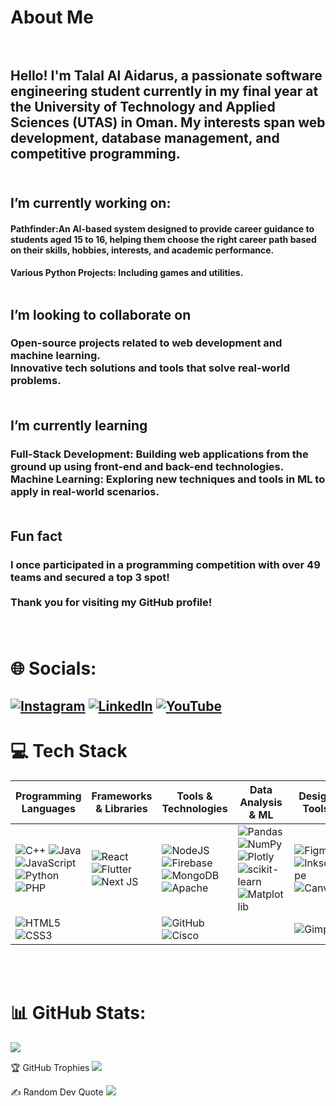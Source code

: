 # About Me<br><br>
## Hello! I'm Talal Al Aidarus, a passionate software engineering student currently in my final year at the University of Technology and Applied Sciences (UTAS) in Oman. My interests span web development, database management, and competitive programming.<br><br>

## I’m currently working on:<br>
#### **Pathfinder**:An AI-based system designed to provide career guidance to students aged 15 to 16, helping them choose the right career path based on their skills, hobbies, interests, and academic performance.<br>
#### **Various Python Projects**: Including games and utilities.<br><br>


## **I’m looking to collaborate on**<br>
### **Open-source projects** related to web development and machine learning.<br>**Innovative tech solutions** and tools that solve real-world problems.<br><br>
## I’m currently learning<br>
### **Full-Stack Development**: Building web applications from the ground up using front-end and back-end technologies.<br>**Machine Learning**: Exploring new techniques and tools in ML to apply in real-world scenarios.<br><br>

## Fun fact<br>
### I once participated in a programming competition with over 49 teams and secured a top 3 spot!<br><br>Thank you for visiting my GitHub profile!<br><br><br>

# 🌐 Socials:<br>
## [![Instagram](https://img.shields.io/badge/Instagram-%23E4405F.svg?logo=Instagram&logoColor=white)](https://www.instagram.com/talal3idarus/) [![LinkedIn](https://img.shields.io/badge/LinkedIn-%230077B5.svg?logo=linkedin&logoColor=white)](https://www.linkedin.com/in/talal-al-aidarus-962a60276/?originalSubdomain=om) [![YouTube](https://img.shields.io/badge/YouTube-%23FF0000.svg?logo=YouTube&logoColor=white)](https://www.youtube.com/channel/UCzOK72L-JTelK85jeMlXQrQ) 

# 💻 Tech Stack  

| **Programming Languages** | **Frameworks & Libraries** | **Tools & Technologies** | **Data Analysis & ML** | **Design Tools** |
|---------------------------|---------------------------|--------------------------|-------------------------|------------------|
| ![C++](https://img.shields.io/badge/c++-%2300599C.svg?style=for-the-badge&logo=c%2B%2B&logoColor=white) ![Java](https://img.shields.io/badge/java-%23ED8B00.svg?style=for-the-badge&logo=openjdk&logoColor=white) ![JavaScript](https://img.shields.io/badge/javascript-%23323330.svg?style=for-the-badge&logo=javascript&logoColor=%23F7DF1E) ![Python](https://img.shields.io/badge/python-3670A0?style=for-the-badge&logo=python&logoColor=ffdd54) ![PHP](https://img.shields.io/badge/php-%23777BB4.svg?style=for-the-badge&logo=php&logoColor=white) | ![React](https://img.shields.io/badge/react-%2320232a.svg?style=for-the-badge&logo=react&logoColor=%2361DAFB) ![Flutter](https://img.shields.io/badge/Flutter-%2302569B.svg?style=for-the-badge&logo=Flutter&logoColor=white) ![Next JS](https://img.shields.io/badge/Next-black?style=for-the-badge&logo=next.js&logoColor=white) | ![NodeJS](https://img.shields.io/badge/node.js-6DA55F?style=for-the-badge&logo=node.js&logoColor=white) ![Firebase](https://img.shields.io/badge/firebase-%23039BE5.svg?style=for-the-badge&logo=firebase) ![MongoDB](https://img.shields.io/badge/MongoDB-%234ea94b.svg?style=for-the-badge&logo=mongodb&logoColor=white) ![Apache](https://img.shields.io/badge/apache-%23D42029.svg?style=for-the-badge&logo=apache&logoColor=white) | ![Pandas](https://img.shields.io/badge/pandas-%23150458.svg?style=for-the-badge&logo=pandas&logoColor=white) ![NumPy](https://img.shields.io/badge/numpy-%23013243.svg?style=for-the-badge&logo=numpy&logoColor=white) ![Plotly](https://img.shields.io/badge/Plotly-%233F4F75.svg?style=for-the-badge&logo=plotly&logoColor=white) ![scikit-learn](https://img.shields.io/badge/scikit--learn-%23F7931E.svg?style=for-the-badge&logo=scikit-learn&logoColor=white) ![Matplotlib](https://img.shields.io/badge/Matplotlib-%23ffffff.svg?style=for-the-badge&logo=Matplotlib&logoColor=black) | ![Figma](https://img.shields.io/badge/figma-%23F24E1E.svg?style=for-the-badge&logo=figma&logoColor=white) ![Inkscape](https://img.shields.io/badge/Inkscape-e0e0e0?style=for-the-badge&logo=inkscape&logoColor=080A13) ![Canva](https://img.shields.io/badge/Canva-%2300C4CC.svg?style=for-the-badge&logo=Canva&logoColor=white) |
| ![HTML5](https://img.shields.io/badge/html5-%23E34F26.svg?style=for-the-badge&logo=html5&logoColor=white) ![CSS3](https://img.shields.io/badge/css3-%231572B6.svg?style=for-the-badge&logo=css3&logoColor=white) | | ![GitHub](https://img.shields.io/badge/github-%23121011.svg?style=for-the-badge&logo=github&logoColor=white) ![Cisco](https://img.shields.io/badge/cisco-%23049fd9.svg?style=for-the-badge&logo=cisco&logoColor=black) | | ![Gimp](https://img.shields.io/badge/Gimp-657D8B?style=for-the-badge&logo=gimp&logoColor=FFFFFF) |

<br><br>
# 📊 GitHub Stats:
![](https://github-readme-stats.vercel.app/api/top-langs/?username=Talal3idarus&theme=tokyonight&hide_border=false&include_all_commits=true&count_private=true&layout=compact)

🏆 GitHub Trophies
![](https://github-profile-trophy.vercel.app/?username=Talal3idarus&theme=radical&no-frame=false&no-bg=false&margin-w=4)

✍️ Random Dev Quote
![](https://quotes-github-readme.vercel.app/api?type=vetical&theme=tokyonight)



<!-- Proudly created with GPRM ( https://gprm.itsvg.in ) -->

